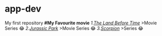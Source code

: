 # app-dev
My first repository
**#My Favourite movie**
*1.[The Land Before Time](https://www.imdb.com/title/tt0095489/?ref_=nv_sr_srsg_0_tt_8_nm_0_q_the%2520land)* >Movie Series :joy:
*2.[Jurassic Park](https://www.imdb.com/title/tt0107290/?ref_=nv_sr_srsg_0_tt_8_nm_0_q_jurasso)* >Movie Series :joy:
*3.[Scorpion](https://www.imdb.com/title/tt3514324/)* >Series :joy:
